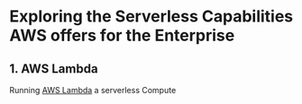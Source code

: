 # Exploring the Serverless Capabilities AWS offers for the Enterprise

## 1. AWS Lambda
Running [AWS Lambda](/lambda-sam) a serverless Compute
